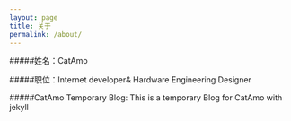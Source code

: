 ```yaml
---
layout: page
title: 关于
permalink: /about/
---
```


#####姓名：CatAmo

#####职位：Internet developer& Hardware Engineering Designer

#####CatAmo Temporary Blog: This is a temporary Blog for CatAmo with jekyll


